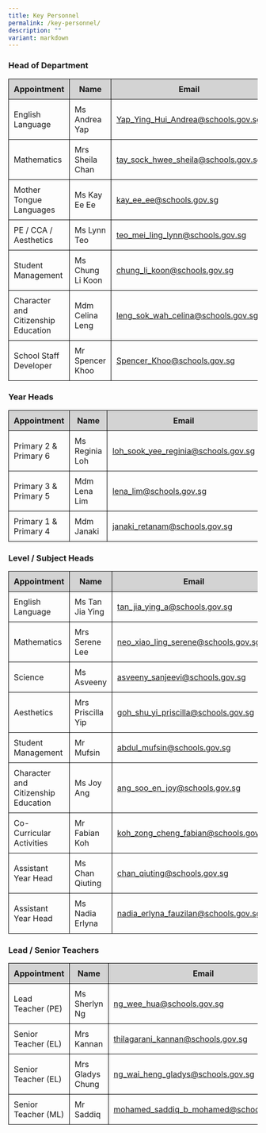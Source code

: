 ```yaml
---
title: Key Personnel
permalink: /key-personnel/
description: ""
variant: markdown
---
```

<h3>Head of Department</h3>
<table style="width: 100%; border-collapse: collapse; margin-bottom: 20px;">
  <thead>
    <tr style="background-color: lightgrey;">
      <th style="border: 1px solid black; padding: 10px;">Appointment</th>
      <th style="border: 1px solid black; padding: 10px;">Name</th>
      <th style="border: 1px solid black; padding: 10px;">Email</th>
    </tr>
  </thead>
  <tbody>
    <tr>
      <td style="border: 1px solid black; padding: 10px;">English Language</td>
      <td style="border: 1px solid black; padding: 10px;">Ms Andrea Yap</td>
      <td style="border: 1px solid black; padding: 10px;"><a href="mailto:Yap_Ying_Hui_Andrea@schools.gov.sg">Yap_Ying_Hui_Andrea@schools.gov.sg</a></td>
    </tr>
    <tr>
      <td style="border: 1px solid black; padding: 10px;">Mathematics</td>
      <td style="border: 1px solid black; padding: 10px;">Mrs Sheila Chan</td>
      <td style="border: 1px solid black; padding: 10px;"><a href="mailto:tay_sock_hwee_sheila@schools.gov.sg">tay_sock_hwee_sheila@schools.gov.sg</a></td>
    </tr>
    <tr>
      <td style="border: 1px solid black; padding: 10px;">Mother Tongue Languages</td>
      <td style="border: 1px solid black; padding: 10px;">Ms Kay Ee Ee</td>
      <td style="border: 1px solid black; padding: 10px;"><a href="mailto:kay_ee_ee@schools.gov.sg">kay_ee_ee@schools.gov.sg</a></td>
    </tr>
    <tr>
      <td style="border: 1px solid black; padding: 10px;">PE / CCA / Aesthetics</td>
      <td style="border: 1px solid black; padding: 10px;">Ms Lynn Teo</td>
      <td style="border: 1px solid black; padding: 10px;"><a href="mailto:teo_mei_ling_lynn@schools.gov.sg">teo_mei_ling_lynn@schools.gov.sg</a></td>
    </tr>
    <tr>
      <td style="border: 1px solid black; padding: 10px;">Student Management</td>
      <td style="border: 1px solid black; padding: 10px;">Ms Chung Li Koon</td>
      <td style="border: 1px solid black; padding: 10px;"><a href="mailto:chung_li_koon@schools.gov.sg">chung_li_koon@schools.gov.sg</a></td>
    </tr>
		<tr>
      <td style="border: 1px solid black; padding: 10px;">Character and Citizenship Education</td>
      <td style="border: 1px solid black; padding: 10px;">Mdm Celina Leng</td>
      <td style="border: 1px solid black; padding: 10px;"><a href="mailto:leng_sok_wah_celina@schools.gov.sg">leng_sok_wah_celina@schools.gov.sg</a></td>
    </tr>
    <tr>
      <td style="border: 1px solid black; padding: 10px;">School Staff Developer</td>
      <td style="border: 1px solid black; padding: 10px;">Mr Spencer Khoo</td>
      <td style="border: 1px solid black; padding: 10px;"><a href="mailto:Spencer_Khoo@schools.gov.sg">Spencer_Khoo@schools.gov.sg</a></td>
    </tr>
  </tbody>
</table>

<h3>Year Heads</h3>
<table style="width: 100%; border-collapse: collapse; margin-bottom: 20px;">
  <thead>
    <tr style="background-color: lightgrey;">
      <th style="border: 1px solid black; padding: 10px;">Appointment</th>
      <th style="border: 1px solid black; padding: 10px;">Name</th>
      <th style="border: 1px solid black; padding: 10px;">Email</th>
    </tr>
  </thead>
  <tbody>
    <tr>
      <td style="border: 1px solid black; padding: 10px;">Primary 2 &amp; Primary 6</td>
      <td style="border: 1px solid black; padding: 10px;">Ms Reginia Loh</td>
      <td style="border: 1px solid black; padding: 10px;"><a href="mailto:loh_sook_yee_reginia@schools.gov.sg">loh_sook_yee_reginia@schools.gov.sg</a></td>
    </tr>
    <tr>
      <td style="border: 1px solid black; padding: 10px;">Primary 3 &amp; Primary 5</td>
      <td style="border: 1px solid black; padding: 10px;">Mdm Lena Lim</td>
      <td style="border: 1px solid black; padding: 10px;"><a href="mailto:lena_lim@schools.gov.sg">lena_lim@schools.gov.sg</a></td>
    </tr>
    <tr>
      <td style="border: 1px solid black; padding: 10px;">Primary 1 &amp; Primary 4</td>
      <td style="border: 1px solid black; padding: 10px;">Mdm Janaki</td>
      <td style="border: 1px solid black; padding: 10px;"><a href="mailto:janaki_retanam@schools.gov.sg">janaki_retanam@schools.gov.sg</a></td>
    </tr>
  </tbody>
</table>

<h3>Level / Subject Heads</h3>
<table style="width: 100%; border-collapse: collapse; margin-bottom: 20px;">
  <thead>
    <tr style="background-color: lightgrey;">
      <th style="border: 1px solid black; padding: 10px;">Appointment</th>
      <th style="border: 1px solid black; padding: 10px;">Name</th>
      <th style="border: 1px solid black; padding: 10px;">Email</th>
    </tr>
  </thead>
  <tbody>
    <tr>
      <td style="border: 1px solid black; padding: 10px;">English Language</td>
      <td style="border: 1px solid black; padding: 10px;">Ms Tan Jia Ying</td>
      <td style="border: 1px solid black; padding: 10px;"><a href="mailto:tan_jia_ying_a@schools.gov.sg">tan_jia_ying_a@schools.gov.sg</a></td>
    </tr>
    <tr>
      <td style="border: 1px solid black; padding: 10px;">Mathematics</td>
      <td style="border: 1px solid black; padding: 10px;">Mrs Serene Lee</td>
      <td style="border: 1px solid black; padding: 10px;"><a href="mailto:neo_xiao_ling_serene@schools.gov.sg">neo_xiao_ling_serene@schools.gov.sg</a></td>
    </tr>
    <tr>
      <td style="border: 1px solid black; padding: 10px;">Science</td>
      <td style="border: 1px solid black; padding: 10px;">Ms Asveeny</td>
      <td style="border: 1px solid black; padding: 10px;"><a href="mailto:asveeny_sanjeevi@schools.gov.sg">asveeny_sanjeevi@schools.gov.sg</a></td>
    </tr>
    <tr>
      <td style="border: 1px solid black; padding: 10px;">Aesthetics</td>
      <td style="border: 1px solid black; padding: 10px;">Mrs Priscilla Yip</td>
      <td style="border: 1px solid black; padding: 10px;"><a href="mailto:goh_shu_yi_priscilla@schools.gov.sg">goh_shu_yi_priscilla@schools.gov.sg</a></td>
    </tr>
    <tr>
      <td style="border: 1px solid black; padding: 10px;">Student Management</td>
      <td style="border: 1px solid black; padding: 10px;">Mr Mufsin</td>
      <td style="border: 1px solid black; padding: 10px;"><a href="mailto:abdul_mufsin@schools.gov.sg">abdul_mufsin@schools.gov.sg</a></td>
    </tr>
		   <tr>
      <td style="border: 1px solid black; padding: 10px;">Character and Citizenship Education</td>
      <td style="border: 1px solid black; padding: 10px;">Ms Joy Ang</td>
      <td style="border: 1px solid black; padding: 10px;"><a href="mailto:ang_soo_en_joy@schools.gov.sg">ang_soo_en_joy@schools.gov.sg</a></td>
    </tr>
    <tr>
      <td style="border: 1px solid black; padding: 10px;">Co-Curricular Activities</td>
      <td style="border: 1px solid black; padding: 10px;">Mr Fabian Koh</td>
      <td style="border: 1px solid black; padding: 10px;"><a href="mailto:koh_zong_cheng_fabian@schools.gov.sg">koh_zong_cheng_fabian@schools.gov.sg</a></td>
    </tr>
		  <tr>
      <td style="border: 1px solid black; padding: 10px;">Assistant Year Head</td>
      <td style="border: 1px solid black; padding: 10px;">Ms Chan Qiuting</td>
      <td style="border: 1px solid black; padding: 10px;"><a href="mailto:chan_qiuting@schools.gov.sg">	
chan_qiuting@schools.gov.sg</a></td>
    </tr>
		  <tr>
      <td style="border: 1px solid black; padding: 10px;">Assistant Year Head</td>
      <td style="border: 1px solid black; padding: 10px;">Ms Nadia Erlyna</td>
      <td style="border: 1px solid black; padding: 10px;"><a href="mailto:nadia_erlyna_fauzilan@schools.gov.sg">	
nadia_erlyna_fauzilan@schools.gov.sg</a></td>
    </tr>
  </tbody>
</table>

<h3>Lead / Senior Teachers</h3>
<table style="width: 100%; border-collapse: collapse; margin-bottom: 20px;">
  <thead>
    <tr style="background-color: lightgrey;">
      <th style="border: 1px solid black; padding: 10px;">Appointment</th>
      <th style="border: 1px solid black; padding: 10px;">Name</th>
      <th style="border: 1px solid black; padding: 10px;">Email</th>
    </tr>
  </thead>
  <tbody>
    <tr>
      <td style="border: 1px solid black; padding: 10px;">Lead Teacher (PE)</td>
      <td style="border: 1px solid black; padding: 10px;">Ms Sherlyn Ng</td>
      <td style="border: 1px solid black; padding: 10px;"><a href="mailto:ng_wee_hua@schools.gov.sg">ng_wee_hua@schools.gov.sg</a></td>
    </tr>
		    <tr>
      <td style="border: 1px solid black; padding: 10px;">Senior Teacher (EL)</td>
      <td style="border: 1px solid black; padding: 10px;">Mrs Kannan</td>
      <td style="border: 1px solid black; padding: 10px;"><a href="mailto:thilagarani_kannan@schools.gov.sg">thilagarani_kannan@schools.gov.sg</a></td>
    </tr>
    <tr>
      <td style="border: 1px solid black; padding: 10px;">Senior Teacher (EL)</td>
      <td style="border: 1px solid black; padding: 10px;">Mrs Gladys Chung</td>
      <td style="border: 1px solid black; padding: 10px;"><a href="mailto:ng_wai_heng_gladys@schools.gov.sg">ng_wai_heng_gladys@schools.gov.sg</a></td>
    </tr>
		    <tr>
      <td style="border: 1px solid black; padding: 10px;">Senior Teacher (ML)</td>
      <td style="border: 1px solid black; padding: 10px;">Mr Saddiq</td>
      <td style="border: 1px solid black; padding: 10px;"><a href="mailto:mohamed_saddiq_b_mohamed@schools.gov.sg">mohamed_saddiq_b_mohamed@schools.gov.sg</a></td>
    </tr>
  </tbody>
</table>